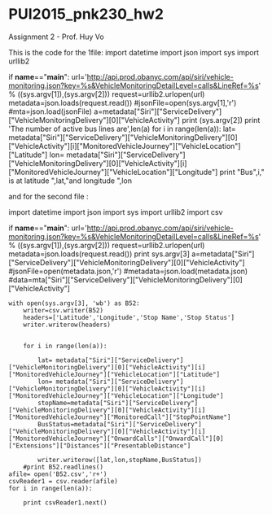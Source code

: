 # PUI2015_pnk230_hw2
Assignment 2 - Prof. Huy Vo

This is the code for the 1file:
import datetime
import json
import sys
import urllib2

if __name__=="__main__":
	url='http://api.prod.obanyc.com/api/siri/vehicle-monitoring.json?key=%s&VehicleMonitoringDetailLevel=calls&LineRef=%s' % ((sys.argv[1]),(sys.argv[2]))
	request=urllib2.urlopen(url)
	metadata=json.loads(request.read())
	#jsonFile=open(sys.argv[1],'r')
	#mta=json.load(jsonFile)
	a=metadata["Siri"]["ServiceDelivery"]["VehicleMonitoringDelivery"][0]["VehicleActivity"]
	print (sys.argv[2])
	print 'The number of active bus lines are',len(a)
	for i in range(len(a)):
		lat= metadata["Siri"]["ServiceDelivery"]["VehicleMonitoringDelivery"][0]["VehicleActivity"][i]["MonitoredVehicleJourney"]["VehicleLocation"]["Latitude"]
		lon= metadata["Siri"]["ServiceDelivery"]["VehicleMonitoringDelivery"][0]["VehicleActivity"][i]["MonitoredVehicleJourney"]["VehicleLocation"]["Longitude"]
		print "Bus",i," is at latitude ",lat,"and longitude ",lon




and for the second file :

import datetime
import json
import sys
import urllib2
import csv

if __name__=="__main__":
	url='http://api.prod.obanyc.com/api/siri/vehicle-monitoring.json?key=%s&VehicleMonitoringDetailLevel=calls&LineRef=%s' % ((sys.argv[1]),(sys.argv[2]))
	request=urllib2.urlopen(url)
	metadata=json.loads(request.read())
	print sys.argv[3]
	a=metadata["Siri"]["ServiceDelivery"]["VehicleMonitoringDelivery"][0]["VehicleActivity"]
	#jsonFile=open(metadata.json,'r')
	#metadata=json.load(metadata.json)
	#data=mta["Siri"]["ServiceDelivery"]["VehicleMonitoringDelivery"][0]["VehicleActivity"]

	with open(sys.argv[3], 'wb') as B52:
		writer=csv.writer(B52)
		headers=['Latitude','Longitude','Stop Name','Stop Status']
		writer.writerow(headers)


		for i in range(len(a)):

			lat= metadata["Siri"]["ServiceDelivery"]["VehicleMonitoringDelivery"][0]["VehicleActivity"][i]["MonitoredVehicleJourney"]["VehicleLocation"]["Latitude"]
			lon= metadata["Siri"]["ServiceDelivery"]["VehicleMonitoringDelivery"][0]["VehicleActivity"][i]["MonitoredVehicleJourney"]["VehicleLocation"]["Longitude"]
			stopName=metadata["Siri"]["ServiceDelivery"]["VehicleMonitoringDelivery"][0]["VehicleActivity"][i]["MonitoredVehicleJourney"]["MonitoredCall"]["StopPointName"]
			BusStatus=metadata["Siri"]["ServiceDelivery"]["VehicleMonitoringDelivery"][0]["VehicleActivity"][i]["MonitoredVehicleJourney"]["OnwardCalls"]["OnwardCall"][0]["Extensions"]["Distances"]["PresentableDistance"]

			writer.writerow([lat,lon,stopName,BusStatus])
		#print B52.readlines()
	afile= open('B52.csv','r+')
	csvReader1 = csv.reader(afile)
  	for i in range(len(a)):

  		print csvReader1.next()	
			

		
	




